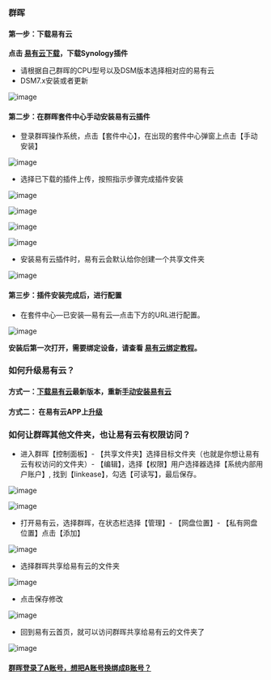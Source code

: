 ### 群晖

<!-- 当我们想要在外网访问我们群晖的文件，  
我们可以用群晖自带的插件。    
但今天我教大家用另外一种方式：  
通过手动安装易有云插件，  
来外网访问我们群晖的文件，  
因为易有云是点对点通信的，速度更快。  
 并且安装了易有云之后我们还可以实现[远程硬盘挂载](https://doc.linkease.com/zh/guide/linkease/tips/mount.html)、  
[相册备份](https://doc.linkease.com/zh/guide/linkease/function/photo_backup.html)、[文件同步](https://doc.linkease.com/zh/guide/linkease/function/file_backup.html)、[远程桌面](https://doc.linkease.com/zh/guide/linkease/tips/remote.html)等功能。  
下面我们来看看如何操作。   -->

#### 第一步：下载易有云
**点击 [易有云下载](https://www.linkease.com/rd/linkease-syonlogy/)，下载Synology插件**

* 请根据自己群晖的CPU型号以及DSM版本选择相对应的易有云
* DSM7.x安装或者更新

![image](./image/synology/1.jpg)

#### 第二步：在群晖套件中心手动安装易有云插件
- 登录群晖操作系统，点击【套件中心】，在出现的套件中心弹窗上点击【手动安装】

![image](./image/synology/2.jpg)

- 选择已下载的插件上传，按照指示步骤完成插件安装

![image](./image/synology/3.jpg)

![image](./image/synology/4.jpg)

![image](./image/synology/5.jpg)

![image](./image/synology/7.jpg)

- 安装易有云插件时，易有云会默认给你创建一个共享文件夹

![image](./image/synology/22.jpg)


#### 第三步：插件安装完成后，进行配置
- 在套件中心—已安装—易有云—点击下方的URL进行配置。

![image](./image/synology/10.jpg)

**安装后第一次打开，需要绑定设备，请查看 [易有云绑定教程](/zh/guide/linkease/install/cloud.md)。**

 ### 如何升级易有云？
 #### 方式一：[下载易有云](https://www.linkease.com/rd/linkease-syonlogy/)最新版本，重新[手动安装易有云]()
 #### 方式二： 在易有云APP上[升级](/zh/guide/linkease/install/update.html)

### 如何让群晖其他文件夹，也让易有云有权限访问？
- 进入群晖【控制面板】- 【共享文件夹】选择目标文件夹（也就是你想让易有云有权访问的文件夹）- 【编辑】，选择【权限】用户选择器选择【系统内部用户账户】, 找到【linkease】，勾选【可读写】，最后保存。

![image](./image/synology/16.jpg)

![image](./image/synology/17.jpg)


- 打开易有云，选择群晖，在状态栏选择【管理】- 【网盘位置】- 【私有网盘位置】点击【添加】

![image](./image/synology/18.jpg)

- 选择群晖共享给易有云的文件夹

![image](./image/synology/19.jpg)

- 点击保存修改

![image](./image/synology/20.jpg)

- 回到易有云首页，就可以访问群晖共享给易有云的文件夹了

![image](./image/synology/21.jpg)


#### [群晖登录了A账号，想把A账号换绑成B账号？](/zh/guide/linkease/install/delete.html)